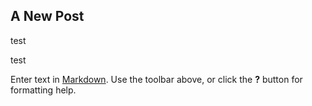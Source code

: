 ## A New Post

test

test


Enter text in [Markdown](http://daringfireball.net/projects/markdown/). Use the toolbar above, or click the **?** button for formatting help.
